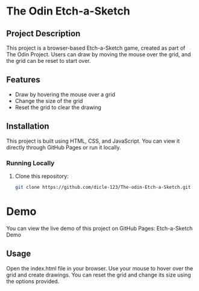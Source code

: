 # The Odin Etch-a-Sketch

## Project Description

This project is a browser-based Etch-a-Sketch game, created as part of The Odin Project. Users can draw by moving the mouse over the grid, and the grid can be reset to start over.

## Features

- Draw by hovering the mouse over a grid
- Change the size of the grid
- Reset the grid to clear the drawing

## Installation

This project is built using HTML, CSS, and JavaScript. You can view it directly through GitHub Pages or run it locally.

### Running Locally

1. Clone this repository:
   ```bash
   git clone https://github.com/dicle-123/The-odin-Etch-a-Sketch.git

# Demo
You can view the live demo of this project on GitHub Pages: Etch-a-Sketch Demo

## Usage
Open the index.html file in your browser.
Use your mouse to hover over the grid and create drawings.
You can reset the grid and change its size using the options provided.
